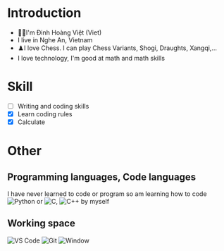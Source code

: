 # Introduction
- 👨‍💻I'm Đinh Hoàng Việt (Viet)
- I live in Nghe An, Vietnam
- ♟️I love Chess. I can play Chess Variants, Shogi, Draughts, Xangqi,...
- I love technology, I'm good at math and math skills
# Skill
- [ ] Writing and coding skills
- [x] Learn coding rules
- [x] Calculate
# Other
## Programming languages, Code languages
I have never learned to code or program so am learning how to code ![Python](https://img.shields.io/badge/-Python-3776AB?logo=python&logoColor=ffffff) or ![C](https://img.shields.io/badge/-C-A8B9CC?&logo=C&logoColor=000000), ![C++](https://img.shields.io/badge/-C++-00599C?logo=c%2b%2b&logoColor=ffffff) by myself
## Working space
![VS Code](https://img.shields.io/badge/VSCode-%23007ACC?logo=Visual-studio-code)
![Git](https://img.shields.io/badge/-Git-%23F05032?logo=git&logoColor=%23ffffff)
![Window](https://img.shields.io/badge/-Window-FFFFFF?logo=window&logoColor=FFFFFF)

<!---
M-DinhHoangViet/M-DinhHoangViet is a ✨ special ✨ repository because its `README.md` (this file) appears on your GitHub profile.
You can click the Preview link to take a look at your changes.
--->
